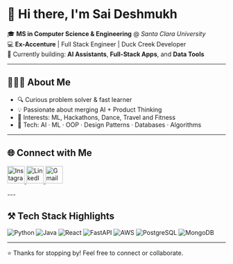 # 👋 Hi there, I'm **Sai Deshmukh**  

🎓 **MS in Computer Science & Engineering** @ *Santa Clara University*  
💻 **Ex-Accenture** | Full Stack Engineer | Duck Creek Developer  
🚀 Currently building: **AI Assistants**, **Full-Stack Apps**, and **Data Tools**

---

## 👨🏻‍💻 About Me  

- 🔍 Curious problem solver & fast learner  
- 💡 Passionate about merging AI + Product Thinking  
- 🧠 Interests: ML, Hackathons, Dance, Travel and Fitness  
- 🧰 Tech: AI · ML · OOP · Design Patterns · Databases · Algorithms  

---

## 🌐 Connect with Me

<p align="left">
  <a href="https://www.instagram.com/saeedeshmukhh" target="_blank">
    <img src="https://img.icons8.com/fluency/48/instagram-new.png" width="40" alt="Instagram"/>
  </a>
  <a href="https://www.linkedin.com/in/saideshmukh16/" target="_blank">
    <img src="https://img.icons8.com/color/48/linkedin.png" width="40" alt="LinkedIn"/>
  </a>
  <a href="mailto:saideshmukhh@gmail.com" target="_blank">
    <img src="https://img.icons8.com/color/48/gmail-new.png" width="40" alt="Gmail"/>
  </a>
</p>
---

## ⚒️ Tech Stack Highlights

![Python](https://img.shields.io/badge/Python-3776AB?style=flat&logo=python&logoColor=white)
![Java](https://img.shields.io/badge/Java-007396?style=flat&logo=java&logoColor=white)
![React](https://img.shields.io/badge/React-20232A?style=flat&logo=react&logoColor=61DAFB)
![FastAPI](https://img.shields.io/badge/FastAPI-005571?style=flat&logo=fastapi)
![AWS](https://img.shields.io/badge/AWS-232F3E?style=flat&logo=amazon-aws&logoColor=white)
![PostgreSQL](https://img.shields.io/badge/PostgreSQL-336791?style=flat&logo=postgresql&logoColor=white)
![MongoDB](https://img.shields.io/badge/MongoDB-4EA94B?style=flat&logo=mongodb&logoColor=white)

---

⭐️ Thanks for stopping by! Feel free to connect or collaborate.
